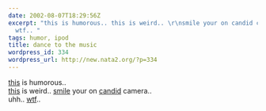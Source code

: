 ```yaml
---
date: 2002-08-07T18:29:56Z
excerpt: "this is humorous.. this is weird.. \r\nsmile your on candid camera..\r\nuhh..
  wtf.. "
tags: humor, ipod
title: dance to the music
wordpress_id: 334
wordpress_url: http://new.nata2.org/?p=334
---
```


<a href="http://www.watchmedance.com/">this</a> is humorous.. <br/><a href="http://members.tripod.com/oldmanriggs/george.html">this</a> is weird.. 
<a href="http://www.joecartoon.com/pages/microgerbil/">smile</a> your on <a href="http://www.joecartoon.com/pages/frogbender/">candid</a> camera..<br/>
uhh.. <a href="http://asmallvictory.net/bblog.html">wtf</a>.. 
